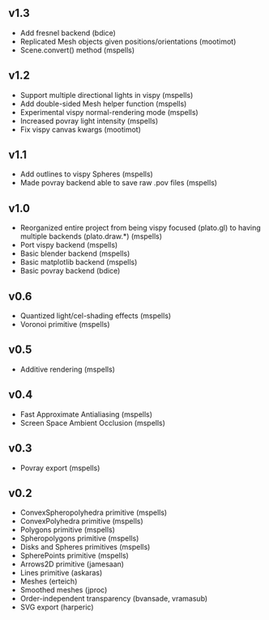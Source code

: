 ## v1.3

- Add fresnel backend (bdice)
- Replicated Mesh objects given positions/orientations (mootimot)
- Scene.convert() method (mspells)

## v1.2

- Support multiple directional lights in vispy (mspells)
- Add double-sided Mesh helper function (mspells)
- Experimental vispy normal-rendering mode (mspells)
- Increased povray light intensity (mspells)
- Fix vispy canvas kwargs (mootimot)

## v1.1

- Add outlines to vispy Spheres (mspells)
- Made povray backend able to save raw .pov files (mspells)

## v1.0

- Reorganized entire project from being vispy focused (plato.gl) to having multiple backends (plato.draw.*) (mspells)
- Port vispy backend (mspells)
- Basic blender backend (mspells)
- Basic matplotlib backend (mspells)
- Basic povray backend (bdice)

## v0.6

- Quantized light/cel-shading effects (mspells)
- Voronoi primitive (mspells)

## v0.5

- Additive rendering (mspells)

## v0.4

- Fast Approximate Antialiasing (mspells)
- Screen Space Ambient Occlusion (mspells)

## v0.3

- Povray export (mspells)

## v0.2

- ConvexSpheropolyhedra primitive (mspells)
- ConvexPolyhedra primitive (mspells)
- Polygons primitive (mspells)
- Spheropolygons primitive (mspells)
- Disks and Spheres primitives (mspells)
- SpherePoints primitive (mspells)
- Arrows2D primitive (jamesaan)
- Lines primitive (askaras)
- Meshes (erteich)
- Smoothed meshes (jproc)
- Order-independent transparency (bvansade, vramasub)
- SVG export (harperic)
